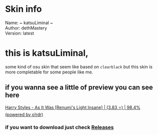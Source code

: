 # Skin info

Name: ~ katsuLiminal ~<br />
Author: dethMastery<br />
Version: latest
 
# this is katsuLiminal, 
some kind of osu skin that seem like based on `clearblack` but this skin is more completable for some people like me.

## if you wanna see a little of preview you can see here

[Harry Styles - As It Was [Renumi's Light Insane] | (3.83 ⭐) | 98.4% (powered by o!rdr)](https://www.youtube.com/watch?v=MsWPvRFhikk)


### if you want to download just check [Releases](https://github.com/CaffeCorretto/katsuLiminal/releases)
